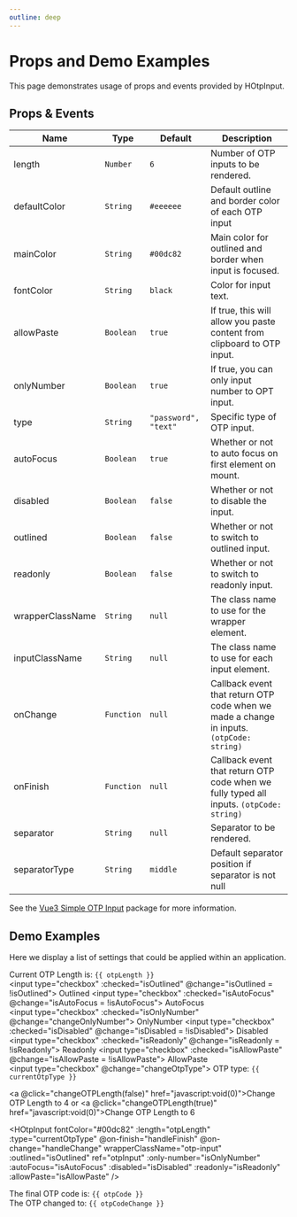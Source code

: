 ```yaml
---
outline: deep
---
```


# Props and Demo Examples

This page demonstrates usage of props and events provided by HOtpInput.

## Props & Events

| Name | Type | Default | Description |
| --- | --- | --- | --- |
| length | `Number` | `6` | Number of OTP inputs to be rendered. |
| defaultColor | `String` | `#eeeeee` | Default outline and border color of each OTP input |
| mainColor | `String` | `#00dc82` | Main color for outlined and border when input is focused. |
| fontColor | `String` | `black` | Color for input text. |
| allowPaste | `Boolean` | `true` | If true, this will allow you paste content from clipboard to OTP input. |
| onlyNumber | `Boolean` | `true` | If true, you can only input number to OPT input. |
| type | `String` | `"password", "text"` | Specific type of OTP input. |
| autoFocus | `Boolean` | `true` | Whether or not to auto focus on first element on mount. |
| disabled | `Boolean` | `false` |  Whether or not to disable the input. |
| outlined | `Boolean` | `false` | Whether or not to switch to outlined input. |
| readonly | `Boolean` | `false` | Whether or not to switch to readonly input. |
| wrapperClassName | `String` | `null` | The class name to use for the wrapper element. |
| inputClassName | `String` | `null` | The class name to use for each input element. |
| onChange | `Function` | `null` | Callback event that return OTP code when we made a change in inputs. `(otpCode: string)` |
| onFinish | `Function` | `null` | Callback event that return OTP code when we fully typed all inputs. `(otpCode: string)` |
| separator | `String` | `null` | Separator to be rendered. |
| separatorType | `String` | `middle` | Default separator position if separator is not null |

See the [Vue3 Simple OTP Input](https://www.npmjs.com/package/@healerlab/vue3-simple-otp-input) package for more information.


## Demo Examples

Here we display a list of settings that could be applied within an application.

<script setup lang="ts">
import { ref } from 'vue'
import pkg from "@healerlab/vue3-simple-otp-input";
const { HOtpInput } = pkg

const otpInput = ref(null)
const otpCode = ref()
const otpCodeChange = ref()

const handleFinish = (code: string) => {
  otpCode.value = code
}

const handleChange = (code: string) => {
  otpCodeChange.value = code
  if (!code) otpCode.value = ''
}

const clearOtp = () => {
  otpInput.value.clear()
}

const isOutlined = ref(true)
const isAutoFocus = ref(true)
const isOnlyNumber = ref(true)
const isDisabled = ref(false)
const isReadonly = ref(false)
const isAllowPaste = ref(false)
const otpLength = ref(6)
const currentOtpType = ref('text')

const changeOnlyNumber = () => {
  otpInput.value.clear()
  isOnlyNumber.value = !isOnlyNumber.value
}

const changeOTPLength = (isInCrease: boolean) => {
  otpLength.value = isInCrease ? 6 : 4
}

const changeOtpType = () => {
  currentOtpType.value = currentOtpType.value === "password" ? "text" : "password"
}
</script>
<label>Current OTP Length is: `{{ otpLength }}`</label> <br />
<label><input type="checkbox" :checked="isOutlined" @change="isOutlined = !isOutlined"> Outlined</label>
<label><input type="checkbox" :checked="isAutoFocus" @change="isAutoFocus = !isAutoFocus"> AutoFocus</label> <br />
<label><input type="checkbox" :checked="isOnlyNumber" @change="changeOnlyNumber"> OnlyNumber</label> 
<label><input type="checkbox" :checked="isDisabled" @change="isDisabled = !isDisabled"> Disabled</label> <br>
<label><input type="checkbox" :checked="isReadonly" @change="isReadonly = !isReadonly"> Readonly</label>
<label><input type="checkbox" :checked="isAllowPaste" @change="isAllowPaste = !isAllowPaste"> AllowPaste</label> <br />
<label><input type="checkbox" @change="changeOtpType"> OTP type: `{{ currentOtpType }}`</label> <br />


<a @click="changeOTPLength(false)" href="javascript:void(0)">Change OTP Length to 4</a>
<span> or </span>
<a @click="changeOTPLength(true)" href="javascript:void(0)">Change OTP Length to 6</a>

<HOtpInput
  fontColor="#00dc82"
  :length="otpLength"
  :type="currentOtpType" 
  @on-finish="handleFinish"
  @on-change="handleChange" 
  wrapperClassName="otp-input"
  :outlined="isOutlined"
  ref="otpInput"
  :only-number="isOnlyNumber"
  :autoFocus="isAutoFocus"
  :disabled="isDisabled"
  :readonly="isReadonly"
  :allowPaste="isAllowPaste"
/>
<!-- Using
<button @click="clearOtp">Clear OTP</button> -->

<span>The final OTP code is: `{{ otpCode }}`</span>
<br />
<span>The OTP changed to:  `{{ otpCodeChange }}`</span>
